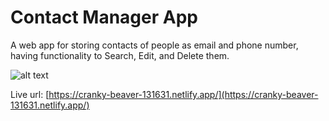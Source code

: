 # Contact Manager App

A web app for storing contacts of people as email and phone number, having functionality to Search, Edit, and Delete them.

![alt text](https://ibb.co/NSyn74d)

Live url: 	[https://cranky-beaver-131631.netlify.app/](https://cranky-beaver-131631.netlify.app/)
